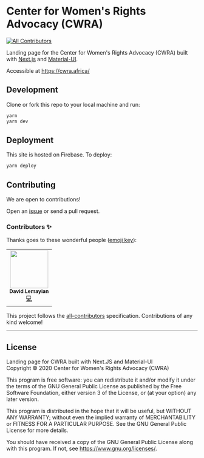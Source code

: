 # Center for Women's Rights Advocacy (CWRA)
<!-- ALL-CONTRIBUTORS-BADGE:START - Do not remove or modify this section -->
[![All Contributors](https://img.shields.io/badge/all_contributors-1-orange.svg?style=flat-square)](#contributors-)
<!-- ALL-CONTRIBUTORS-BADGE:END -->

Landing page for the Center for Women's Rights Advocacy (CWRA) built with [Next.js](https://nextjs.com/) and [Material-UI](https://material-ui.com).  

Accessible at https://cwra.africa/


## Development

Clone or fork this repo to your local machine and run:

```sh
yarn
yarn dev
```

## Deployment

This site is hosted on Firebase. To deploy:

```sh
yarn deploy
```


## Contributing

We are open to contributions!

Open an [issue](https://github.com/CWRAdvocacy/cwra.africa/issues) or send a pull request.


### Contributors ✨

Thanks goes to these wonderful people ([emoji key](https://allcontributors.org/docs/en/emoji-key)):

<!-- ALL-CONTRIBUTORS-LIST:START - Do not remove or modify this section -->
<!-- prettier-ignore-start -->
<!-- markdownlint-disable -->
<table>
  <tr>
    <td align="center"><a href="https://github.com/DavidLemayian"><img src="https://avatars0.githubusercontent.com/u/877919?v=4" width="100px;" alt=""/><br /><sub><b>David Lemayian</b></sub></a><br /><a href="https://github.com/CWRAdvocacy/cwra.africa/commits?author=DavidLemayian" title="Code">💻</a></td>
  </tr>
</table>

<!-- markdownlint-enable -->
<!-- prettier-ignore-end -->
<!-- ALL-CONTRIBUTORS-LIST:END -->

This project follows the [all-contributors](https://github.com/all-contributors/all-contributors) specification. Contributions of any kind welcome!


---

## License

Landing page for CWRA built with Next.JS and Material-UI  
Copyright © 2020  Center for Women's Rights Advocacy (CWRA)

This program is free software: you can redistribute it and/or modify
it under the terms of the GNU General Public License as published by
the Free Software Foundation, either version 3 of the License, or
(at your option) any later version.

This program is distributed in the hope that it will be useful,
but WITHOUT ANY WARRANTY; without even the implied warranty of
MERCHANTABILITY or FITNESS FOR A PARTICULAR PURPOSE.  See the
GNU General Public License for more details.

You should have received a copy of the GNU General Public License
along with this program.  If not, see <https://www.gnu.org/licenses/>.
